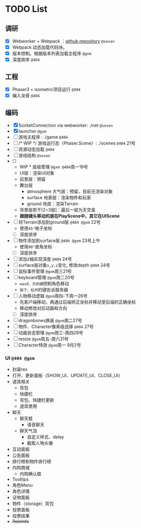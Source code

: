 TODO List
===

## 调研
- [x] Webworker + Webpack ：[github repository](https://github.com/askdaddy/ts-webworker-webpack) `@seven`
- [x] Webpack 动态加载代码块。
- [x] 版本控制。根据版本列表加载主程序 `@gxm`
- [x] 深度排序 `@404`

## 工程
- [x] Phaser3 + isometric项目运行 `@404`
- [x] 编入龙骨 `@404`

## 编码
- [x] SocketConnection via webworker: ./net `@seven`
- [x] launcher `@gxm`
- [ ] 游戏主程序 : ./game `@404`
- [ ] /* WIP */ 游戏运行态（Phaser.Scene）: ./scenes `@404` 21号
- [ ] 资源动态加载 `@404`
- [ ] 游戏结构 `@seven`
- [ ] * WIP * 层级管理 `@gxm @404`周一19号
  - UI层：渲染UI对象
  - 前景层：预留
  - 舞台层
    - atmosphere 大气层：预留，目前无渲染对象
    - surface 地表层：渲染物件和玩家
    - ground 地皮：渲染Tarrain
  - 背景层若干[2~3层]：最后一层为天空盒
  - **跟随镜头移动的层在PlayScene中，其它在UIScene**
- [ ] 将Terrain添加到ground层 `@404 @gxm` 22号
  - 使用`45°`格子坐标
  - [ ] 深度排序 
- [ ] 物件添加到surface层 `@404 @gxm` 23号上午
  - 使用`90°`直角坐标
  - [ ] 深度排序 
- [ ] 添加z轴实现深度 `@404` 24号
- [ ] surface层对象`x,y,z`变化, 修改depth `@404` 24号
- [ ] 鼠标事件管理 `@gxm`周三21号
- [ ] keyboard管理 `@gxm`周二20号
  - `wasd、方向键`控制角色移动
  - `按下、松开`的键告诉服务器 
- [ ] 人物移动逻辑 `@gxm`周四-下周一26号
  - 先客户端移动，再通过后端矫正坐标并移动至后端的正确坐标
  - 移动修改对应动画和方向
  - [ ] 深度排序 
- [ ] dragonbones换装 `@gxm`周二27号
- [ ] 物件、Character像素级选择 `@404` 27号
- [ ] 动画状态管理 `@gxm`周三-周四29号
- [ ] resize `@gxm`周五-周六31号
- [ ] Character特效 `@gxm`周一 9月2号

### UI `@404 @gxm`
  - 封装rex
  - 打开、更新面板（SHOW_UI、UPDATE_UI、CLOSE_UI）
  - 道具相关
    - 背包
    - 快捷栏
    - 背包、快捷栏更新
    - 道具使用
  - 聊天
    - 聊天框
      - 语音聊天
    - 聊天气泡
      - 自定义样式、delay
      - 截取人物头像
  - 互动面板
  - 公告面板
  - 排行榜和物件排行榜
  - 内购商城
    - 内购确认框
  - Tooltips
  - 角色Menu
  - 角色详情
  - 证物面板
  - 物件（storage）背包
  - 投票面板
  - 投票结果
  - ~~RoleInfo~~

